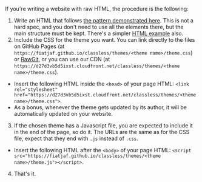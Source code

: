 If you're writing a website with raw HTML, the procedure is the following:

1. Write an HTML that follows [the pattern demonstrated here](https://workflowy.com/s/Q79FgxLKUT). This is not a hard spec, and you don't need to use all the elements there, but the main structure must be kept. There's a simpler [HTML example](https://github.com/fiatjaf/classless/blob/master/explained-structure.html) also.
2. Include the CSS for the theme you want. You can link directly to the files on GitHub Pages (at `https://fiatjaf.github.io/classless/themes/<theme name>/theme.css`) or [RawGit](https://rawgit.com/), or you can use our CDN (at `https://d27d3vb5d5ixst.cloudfront.net/classless/themes/<theme name>/theme.css`).
  * Insert the following HTML inside the `<head>` of your page HTML: `<link rel="stylesheet" href="https://d27d3vb5d5ixst.cloudfront.net/classless/themes/<theme name>/theme.css">`.
  * As a bonus, whenever the theme gets updated by its author, it will be automatically updated on your website.
3. If the chosen theme has a Javascript file, you are expected to include it in the end of the page, so do it. The URLs are the same as for the CSS file, expect that they end with `.js` instead of `.css`.
  * Insert the following HTML after the `<body>` of your page HTML: `<script src="https://fiatjaf.github.io/classless/themes/<theme name>/theme.js"></script>`.
4. That's it.
